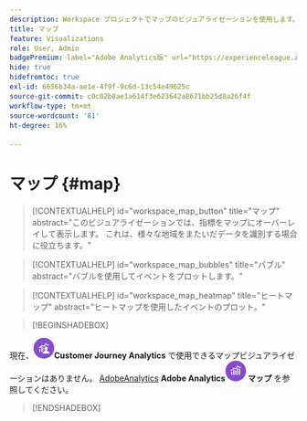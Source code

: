 ```yaml
---
description: Workspace プロジェクトでマップのビジュアライゼーションを使用します。
title: マップ
feature: Visualizations
role: User, Admin
badgePremium: label="Adobe Analytics版" url="https://experienceleague.adobe.com/docs/analytics/analyze/analysis-workspace/visualizations/map-visualization.html" tooltip="を選択して、この記事のAdobe Analytics版を確認してください。"
hide: true
hidefromtoc: true
exl-id: 6656b34a-ae1e-4f9f-9c6d-13c54e49625c
source-git-commit: c0c02b8ae1a614f3e623642a8671bb25d8a26f4f
workflow-type: tm+mt
source-wordcount: '81'
ht-degree: 16%

---
```


# マップ {#map}

<!-- markdownlint-disable MD034 -->

>[!CONTEXTUALHELP]
>id="workspace_map_button"
>title="マップ"
>abstract="このビジュアライゼーションでは、指標をマップにオーバーレイして表示します。 これは、様々な地域をまたいだデータを識別する場合に役立ちます。"

<!-- markdownlint-enable MD034 -->

<!-- markdownlint-disable MD034 -->

>[!CONTEXTUALHELP]
>id="workspace_map_bubbles"
>title="バブル"
>abstract="バブルを使用してイベントをプロットします。"

<!-- markdownlint-enable MD034 -->

<!-- markdownlint-disable MD034 -->

>[!CONTEXTUALHELP]
>id="workspace_map_heatmap"
>title="ヒートマップ"
>abstract="ヒートマップを使用したイベントのプロット。"

<!-- markdownlint-enable MD034 -->


>[!BEGINSHADEBOX]

現在、![CustomerJourneyAnalytics](/help/assets/icons/CustomerJourneyAnalytics.svg)**Customer Journey Analytics** で使用できるマップビジュアライゼーションはありません。
[AdobeAnalytics](https://experienceleague.adobe.com/en/docs/analytics/analyze/analysis-workspace/visualizations/map-visualization) **Adobe Analytics![ にあるマップビジュアライゼーションのドキュメントについては ](/help/assets/icons/AdobeAnalytics.svg) マップ** を参照してください。

>[!ENDSHADEBOX]
